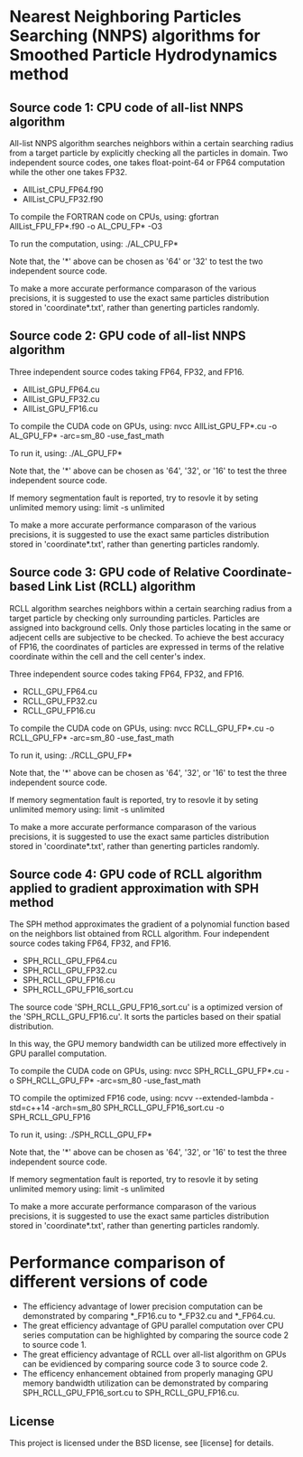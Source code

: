 # Nearest Neighboring Particles Searching (NNPS) algorithms for Smoothed Particle Hydrodynamics method

## Source code 1: CPU code of all-list NNPS algorithm
All-list NNPS algorithm searches neighbors within a certain searching radius from a target particle by explicitly checking all the particles in domain.
Two independent source codes, one takes float-point-64 or FP64 computation while the other one takes FP32.
- AllList_CPU_FP64.f90
- AllList_CPU_FP32.f90

To compile the FORTRAN code on CPUs, using: gfortran AllList_FPU_FP*.f90 -o AL_CPU_FP* -O3

To run the computation, using: ./AL_CPU_FP*

Note that, the '*' above can be chosen as '64' or '32' to test the two independent source code.

To make a more accurate performance comparason of the various precisions, it is suggested to use the exact same particles distribution stored in 'coordinate*.txt', rather than generting particles randomly.

## Source code 2: GPU code of all-list NNPS algorithm
Three independent source codes taking FP64, FP32, and FP16.
- AllList_GPU_FP64.cu
- AllList_GPU_FP32.cu
- AllList_GPU_FP16.cu

To compile the CUDA code on GPUs, using: nvcc AllList_GPU_FP*.cu -o AL_GPU_FP* -arc=sm_80 -use_fast_math

To run it, using: ./AL_GPU_FP*

Note that, the '*' above can be chosen as '64', '32', or '16' to test the three independent source code.

If memory segmentation fault is reported, try to resovle it by seting unlimited memory using: limit -s unlimited

To make a more accurate performance comparason of the various precisions, it is suggested to use the exact same particles distribution stored in 'coordinate*.txt', rather than generting particles randomly.

## Source code 3: GPU code of Relative Coordinate-based Link List (RCLL) algorithm
RCLL algorithm searches neighbors within a certain searching radius from a target particle by checking only surrounding particles. Particles are assigned into background cells. Only those particles locating in the same or adjecent cells are subjective to be checked. To achieve the best accuracy of FP16, the coordinates of particles are expressed in terms of the relative coordinate within the cell and the cell center's index.

Three independent source codes taking FP64, FP32, and FP16.
- RCLL_GPU_FP64.cu
- RCLL_GPU_FP32.cu
- RCLL_GPU_FP16.cu

To compile the CUDA code on GPUs, using: nvcc RCLL_GPU_FP*.cu -o RCLL_GPU_FP* -arc=sm_80 -use_fast_math 

To run it, using: ./RCLL_GPU_FP*

Note that, the '*' above can be chosen as '64', '32', or '16' to test the three independent source code.

If memory segmentation fault is reported, try to resovle it by seting unlimited memory using: limit -s unlimited

To make a more accurate performance comparason of the various precisions, it is suggested to use the exact same particles distribution stored in 'coordinate*.txt', rather than generting particles randomly.

## Source code 4: GPU code of RCLL algorithm applied to gradient approximation with SPH method
The SPH method approximates the gradient of a polynomial function based on the neighbors list obtained from RCLL algorithm.
Four independent source codes taking FP64, FP32, and FP16.
- SPH_RCLL_GPU_FP64.cu
- SPH_RCLL_GPU_FP32.cu
- SPH_RCLL_GPU_FP16.cu
- SPH_RCLL_GPU_FP16_sort.cu

The source code 'SPH_RCLL_GPU_FP16_sort.cu' is a optimized version of the 'SPH_RCLL_GPU_FP16.cu'. It sorts the particles based on their spatial distribution. 

In this way, the GPU memory bandwidth can be utilized more effectively in GPU parallel computation.

To compile the CUDA code on GPUs, using: nvcc SPH_RCLL_GPU_FP*.cu -o SPH_RCLL_GPU_FP* -arc=sm_80 -use_fast_math

TO compile the optimized FP16 code, using: ncvv --extended-lambda -std=c++14 -arch=sm_80  SPH_RCLL_GPU_FP16_sort.cu -o SPH_RCLL_GPU_FP16

To run it, using: ./SPH_RCLL_GPU_FP*

Note that, the '*' above can be chosen as '64', '32', or '16' to test the three independent source code.

If memory segmentation fault is reported, try to resovle it by seting unlimited memory using: limit -s unlimited

To make a more accurate performance comparason of the various precisions, it is suggested to use the exact same particles distribution stored in 'coordinate*.txt', rather than generting particles randomly.

# Performance comparison of different versions of code
- The efficiency advantage of lower precision computation can be demonstrated by comparing *_FP16.cu to *_FP32.cu and *_FP64.cu.
- The great efficiency advantage of GPU parallel computation over CPU series computation can be highlighted by comparing the source code 2 to source code 1.
- The great efficiency advantage of RCLL over all-list algorithm on GPUs can be evidienced by comparing source code 3 to source code 2.
- The efficency enhancement obtained from properly managing GPU memory bandwidth utilization can be demonstrated by comparing SPH_RCLL_GPU_FP16_sort.cu to SPH_RCLL_GPU_FP16.cu.


## License
This project is licensed under the BSD license, see [license]  for details.
